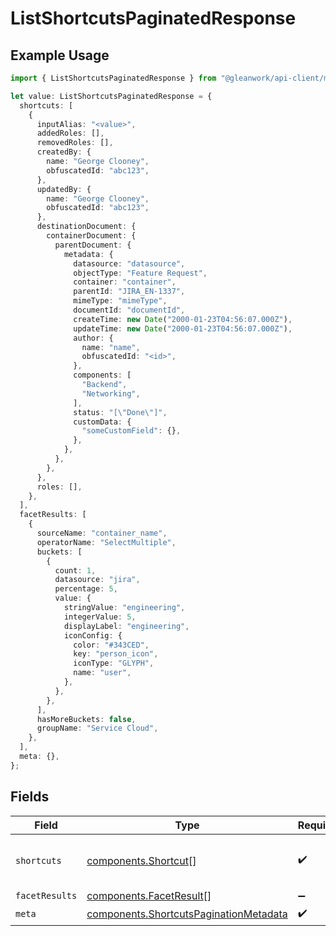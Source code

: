 # ListShortcutsPaginatedResponse

## Example Usage

```typescript
import { ListShortcutsPaginatedResponse } from "@gleanwork/api-client/models/components";

let value: ListShortcutsPaginatedResponse = {
  shortcuts: [
    {
      inputAlias: "<value>",
      addedRoles: [],
      removedRoles: [],
      createdBy: {
        name: "George Clooney",
        obfuscatedId: "abc123",
      },
      updatedBy: {
        name: "George Clooney",
        obfuscatedId: "abc123",
      },
      destinationDocument: {
        containerDocument: {
          parentDocument: {
            metadata: {
              datasource: "datasource",
              objectType: "Feature Request",
              container: "container",
              parentId: "JIRA_EN-1337",
              mimeType: "mimeType",
              documentId: "documentId",
              createTime: new Date("2000-01-23T04:56:07.000Z"),
              updateTime: new Date("2000-01-23T04:56:07.000Z"),
              author: {
                name: "name",
                obfuscatedId: "<id>",
              },
              components: [
                "Backend",
                "Networking",
              ],
              status: "[\"Done\"]",
              customData: {
                "someCustomField": {},
              },
            },
          },
        },
      },
      roles: [],
    },
  ],
  facetResults: [
    {
      sourceName: "container_name",
      operatorName: "SelectMultiple",
      buckets: [
        {
          count: 1,
          datasource: "jira",
          percentage: 5,
          value: {
            stringValue: "engineering",
            integerValue: 5,
            displayLabel: "engineering",
            iconConfig: {
              color: "#343CED",
              key: "person_icon",
              iconType: "GLYPH",
              name: "user",
            },
          },
        },
      ],
      hasMoreBuckets: false,
      groupName: "Service Cloud",
    },
  ],
  meta: {},
};
```

## Fields

| Field                                                                                            | Type                                                                                             | Required                                                                                         | Description                                                                                      |
| ------------------------------------------------------------------------------------------------ | ------------------------------------------------------------------------------------------------ | ------------------------------------------------------------------------------------------------ | ------------------------------------------------------------------------------------------------ |
| `shortcuts`                                                                                      | [components.Shortcut](../../models/components/shortcut.md)[]                                     | :heavy_check_mark:                                                                               | List of all shortcuts accessible to the user                                                     |
| `facetResults`                                                                                   | [components.FacetResult](../../models/components/facetresult.md)[]                               | :heavy_minus_sign:                                                                               | N/A                                                                                              |
| `meta`                                                                                           | [components.ShortcutsPaginationMetadata](../../models/components/shortcutspaginationmetadata.md) | :heavy_check_mark:                                                                               | N/A                                                                                              |